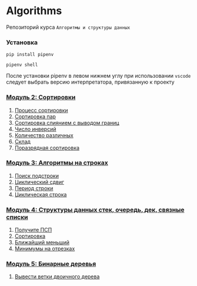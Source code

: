 # Algorithms

Репозиторий курса `Алгоритмы и структуры данных`

### Установка

```shell
pip install pipenv
```

```
pipenv shell
```

После установки pipenv в левом нижнем углу при использовании `vscode` следует выбрать версию интерпретатора, привязанную к проекту

### [Модуль 2: Сортировки](https://contest.yandex.ru/contest/17164)

1. [Процесс сортировки](src/module2/sort_process.py)
2. [Сортировка пар](src/module2/pairs_sort.py)
3. [Сортировка слиянием с выводом границ](src/module2/merge_sort_with_borders.py)
4. [Число инверсий](src/module2/number_of_inversions.py)
5. [Количество различных](src/module2/number_of_different.py)
6. [Склад](src/module2/warehouse.py)
7. [Поразрядная сортировка](src/module2/radix_sort.py)

### [Модуль 3: Алгоритмы на строках](https://contest.yandex.ru/contest/17165)

1. [Поиск подстроки](src/module3/substring_search.py)
2. [Циклический сдвиг](src/module3/circular_shift.py)
3. [Период строки](src/module3/string_period.py)
3. [Циклическая строка](src/module3/circular_circular_shift.py)

### [Модуль 4: Структуры данных стек, очередь, дек, связные списки](https://contest.yandex.ru/contest/17166)

1. [Получите ПСП](src/module4/bracket_sequences.py)
2. [Сортировка](src/module4/sorting.py)
3. [Ближайший меньший](src/module4/nearest_min.py)
4. [Минимумы на отрезках](src/module4/segment_minima.py)

### [Модуль 5: Бинарные деревья](https://contest.yandex.ru/contest/17167)

1. [Вывести ветки двоичного дерева](src/module5/print_branches.py)